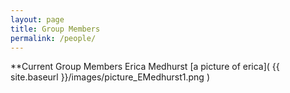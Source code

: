 ```yaml
---
layout: page
title: Group Members
permalink: /people/
---
```


**Current Group Members
Erica Medhurst
[a picture of erica]( {{ site.baseurl }}/images/picture_EMedhurst1.png )
